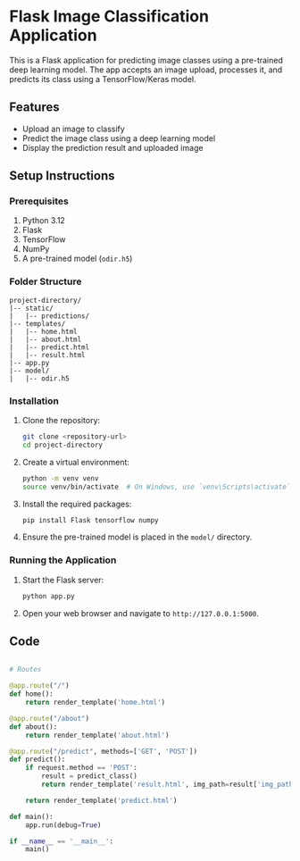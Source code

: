 # Flask Image Classification Application

This is a Flask application for predicting image classes using a pre-trained deep learning model. The app accepts an image upload, processes it, and predicts its class using a TensorFlow/Keras model.

## Features

- Upload an image to classify
- Predict the image class using a deep learning model
- Display the prediction result and uploaded image

## Setup Instructions

### Prerequisites

1. Python 3.12
2. Flask
3. TensorFlow
4. NumPy
5. A pre-trained model (`odir.h5`)

### Folder Structure

```
project-directory/
|-- static/
|   |-- predictions/
|-- templates/
|   |-- home.html
|   |-- about.html
|   |-- predict.html
|   |-- result.html
|-- app.py
|-- model/
|   |-- odir.h5
```

### Installation

1. Clone the repository:
   ```bash
   git clone <repository-url>
   cd project-directory
   ```
2. Create a virtual environment:
   ```bash
   python -m venv venv
   source venv/bin/activate  # On Windows, use `venv\Scripts\activate`
   ```
3. Install the required packages:
   ```bash
   pip install Flask tensorflow numpy
   ```
4. Ensure the pre-trained model is placed in the `model/` directory.

### Running the Application

1. Start the Flask server:
   ```bash
   python app.py
   ```
2. Open your web browser and navigate to `http://127.0.0.1:5000`.

## Code

```python

# Routes

@app.route("/")
def home():
    return render_template('home.html')

@app.route("/about")
def about():
    return render_template('about.html')

@app.route("/predict", methods=['GET', 'POST'])
def predict():
    if request.method == 'POST':
        result = predict_class()
        return render_template('result.html', img_path=result['img_path'], result=result['pred_class'])

    return render_template('predict.html')

def main():
    app.run(debug=True)

if __name__ == '__main__':
    main()
```
